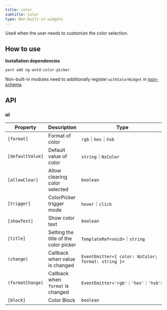 ```yaml
---
title: color
subtitle: Color
type: Non-built-in widgets
---
```


Used when the user needs to customize the color selection.

## How to use

**Installation dependencies**  

`yarn add ng-antd-color-picker`

Non-built-in modules need to additionally register `withColorWidget` in [json-schema](https://github.com/hbyunzai/ng-yunzai/blob/master/src/app/shared/json-schema/index.ts#L9).

## API

### ui

| Property | Description | Type | Default |
|----------|-------------|------|---------|
| `[format]`       | Format of color       | `rgb`｜`hex`｜`hsb`                 | `hex`     |
| `[defaultValue]` | Default value of color     | `string`｜`NzColor`                  | `false`   |
| `[allowClear]`   | Allow clearing color selected  | `boolean`                         | `false`   |
| `[trigger]`      | ColorPicker trigger mode | `hover`｜`click`                   | `click`   |
| `[showText]`      | Show color text     | `boolean`                         | `false`   |
| `[title]`      | Setting the title of the color picker | `TemplateRef<void>`｜`string`      | -         |
| `(change)`     | Callback when value is changed    | `EventEmitter<{ color: NzColor; format: string }>`            | -         |
| `(formatChange)`      | Callback when `format` is changed      | `EventEmitter<'rgb'｜'hex'｜'hsb'>` | -         |
| `[block]`   | Color Block  | `boolean`                         | `false`  |
